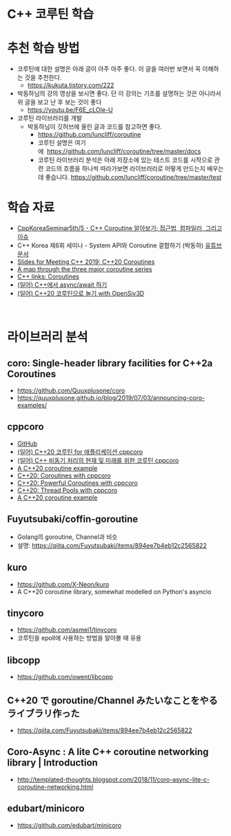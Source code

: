 # C++ 코루틴 학습
  
# 추천 학습 방법 
- 코루틴에 대한 설명은 아래 글이 아주 아주 좋다. 이 글을 여러번 보면서 꼭 이해하는 것을 추천한다.
    - https://kukuta.tistory.com/222
- 박동하님의 강의 영상을 보시면 좋다. 단 이 강의는 기초를 설명하는 것은 아니라서 위 글을 보고 난 후 보는 것이 좋다
    - https://youtu.be/F6E_cLOIe-U
- 코루틴 라이브러리를 개발 
    - 박동하님이 깃허브에 올린 글과 코드를 참고하면 좋다.
        - https://github.com/luncliff/coroutine
        - 코루틴 설명은 여기에  https://github.com/luncliff/coroutine/tree/master/docs
        - 코루틴 라이브러리 분석은 아래 저장소에 있는 테스트 코드를 시작으로 관련 코드의 흐름을 하나씩 따라가보면 라이브러리로 어떻게 만드는지 배우는데 좋습니다.  https://github.com/luncliff/coroutine/tree/master/test

# 학습 자료
- [CppKoreaSeminar5th/5 - C++ Coroutine 알아보기; 접근법, 컴파일러, 그리고 이슈](https://github.com/CppKorea/CppKoreaSeminar5th/tree/master/5%20-%20C%2B%2B%20Coroutine%20%EC%95%8C%EC%95%84%EB%B3%B4%EA%B8%B0%3B%20%EC%A0%91%EA%B7%BC%EB%B2%95%2C%20%EC%BB%B4%ED%8C%8C%EC%9D%BC%EB%9F%AC%2C%20%EA%B7%B8%EB%A6%AC%EA%B3%A0%20%EC%9D%B4%EC%8A%88 )
- C++ Korea 제6회 세미나 - System API와 Coroutine 결합하기 (박동하) [유튜브](https://youtu.be/F6E_cLOIe-U )  [문서](https://github.com/CppKorea/CppKoreaSeminar5th)
- [Slides for Meeting C++ 2019: C++20 Coroutines](https://meetingcpp.com/mcpp/slides/2019/C20%20Coroutines.pdf )
- [A map through the three major coroutine series](https://devblogs.microsoft.com/oldnewthing/?p=105178 )
- [C++ links: Coroutines](https://gist.github.com/MattPD/9b55db49537a90545a90447392ad3aeb )
- [(일어) C++에서 async/await 하기](https://qiita.com/tan-y/items/6033ab9e7298999bf214)
- [(일어) C++20 코루틴으로 놀기 with OpenSiv3D](https://qiita.com/tyanmahou/items/1799d80c9e260b2267d5  )
       
    
<br>  
     
# 라이브러리 분석

## coro: Single-header library facilities for C++2a Coroutines
- https://github.com/Quuxplusone/coro
- https://quuxplusone.github.io/blog/2019/07/03/announcing-coro-examples/
  
  
## cppcoro  
- [GitHub](https://github.com/lewissbaker/cppcoro )
- [(일어) C++20 코루틴 for 애플리케이션 cppcoro](https://qiita.com/Fuyutsubaki/items/a4c9921587ce53d95e55 )
- [(일어) C++ 비동기 처리의 현재 및 미래를 위한 코루틴 cppcoro](https://qiita.com/Fuyutsubaki/items/d02a68d42a022661cfd6 )
- [A C++20 coroutine example](https://mariusbancila.ro/blog/2020/06/22/a-cpp20-coroutine-example/ )
- [C++20: Coroutines with cppcoro](http://www.modernescpp.com/index.php/c-20-coroutines-with-cppcoro )
- [C++20: Powerful Coroutines with cppcoro](http://www.modernescpp.com/index.php/c-20-coroutine-abstraction-with-cppcoro )
- [C++20: Thread Pools with cppcoro](http://www.modernescpp.com/index.php/c-20-thread-pools-with-cppcoro )
- [A C++20 coroutine example](https://mariusbancila.ro/blog/2020/06/22/a-cpp20-coroutine-example/ )
      
       
## Fuyutsubaki/coffin-goroutine 
- Golang의 goroutine, Channel과 비슷
- 설명: https://qiita.com/Fuyutsubaki/items/894ee7b4eb12c2565822
   
  
##  kuro 
- https://github.com/X-Neon/kuro 
- A C++20 coroutine library, somewhat modelled on Python's asyncio
    
     
## tinycoro  
- https://github.com/asmei1/tinycoro 
- 코루틴을 epoll에 사용하는 방법을 알아볼 때 유용  

   
## libcopp
- https://github.com/owent/libcopp

  
## C++20 で goroutine/Channel みたいなことをやるライブラリ作った
- https://qiita.com/Fuyutsubaki/items/894ee7b4eb12c2565822

  
## Coro-Async : A lite C++ coroutine networking library | Introduction
- http://templated-thoughts.blogspot.com/2018/11/coro-async-lite-c-coroutine-networking.html

    
## edubart/minicoro
- https://github.com/edubart/minicoro 
  
  

